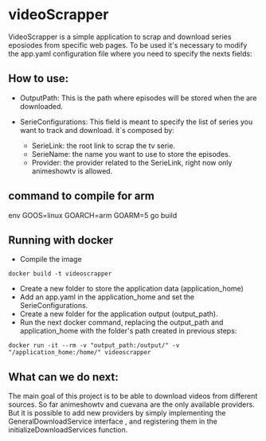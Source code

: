 # videoScrapper

VideoScrapper is a simple application to scrap and download series eposiodes from specific web pages.
To be used it's necessary to modify the app.yaml configuration file where you need to specify the nexts fields:
## How to use:
- OutputPath: This is the path where episodes will be stored  when the are downloaded.

- SerieConfigurations: This field is meant to specify the list of series you want to track and download. it`s composed by:
  - SerieLink: the root link to scrap the tv serie.
  - SerieName: the name you want to use to store the episodes.
  - Provider:  the provider related to the SerieLink, right now only animeshowtv is allowed.


## command to compile for arm

env GOOS=linux GOARCH=arm GOARM=5 go build

## Running with docker
- Compile the image
 
 ```docker build -t videoscrapper```

- Create a new folder  to store the application data (application_home)
- Add an app.yaml in the application_home and  set the SerieConfigurations.
- Create a new folder for the application output (output_path).
- Run the next docker command, replacing the output_path and application_home with the folder's path  created in previous steps:


```docker run -it --rm -v "output_path:/output/" -v "/application_home:/home/" videoscrapper```



## What can we do next:

The main goal of this project is to be able to download videos from different sources. So far animeshowtv and cuevana are the only available providers. But it is possible to add new providers by simply implementing the GeneralDownloadService interface , and registering them in the initializeDownloadServices function. 